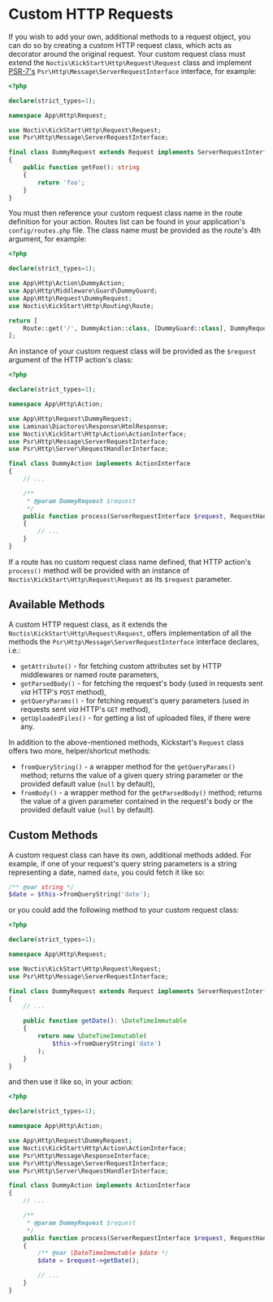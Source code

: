 # Custom HTTP Requests

If you wish to add your own, additional methods to a request object, you can do so by creating a custom HTTP request
class, which acts as decorator around the original request. Your custom request class must extend the
`Noctis\KickStart\Http\Request\Request` class and implement [PSR-7's](https://www.php-fig.org/psr/psr-7/) 
`Psr\Http\Message\ServerRequestInterface` interface, for example:

```php
<?php

declare(strict_types=1);

namespace App\Http\Request;

use Noctis\KickStart\Http\Request\Request;
use Psr\Http\Message\ServerRequestInterface;

final class DummyRequest extends Request implements ServerRequestInterface
{
    public function getFoo(): string
    {
        return 'foo';
    }
}
```

You must then reference your custom request class name in the route definition for your action. Routes list can be 
found in your application's `config/routes.php` file. The class name must be provided as the route's 4th argument, 
for example:

```php
<?php

declare(strict_types=1);

use App\Http\Action\DummyAction;
use App\Http\Middleware\Guard\DummyGuard;
use App\Http\Request\DummyRequest;
use Noctis\KickStart\Http\Routing\Route;

return [
    Route::get('/', DummyAction::class, [DummyGuard::class], DummyRequest::class),
];
```

An instance of your custom request class will be provided as the `$request` argument of the HTTP action's class:

```php
<?php

declare(strict_types=1);

namespace App\Http\Action;

use App\Http\Request\DummyRequest;
use Laminas\Diactoros\Response\HtmlResponse;
use Noctis\KickStart\Http\Action\ActionInterface;
use Psr\Http\Message\ServerRequestInterface;
use Psr\Http\Server\RequestHandlerInterface;

final class DummyAction implements ActionInterface
{
    // ...

    /**
     * @param DummyRequest $request
     */
    public function process(ServerRequestInterface $request, RequestHandlerInterface $handler): HtmlResponse
    {
        // ...
    }
}
```

If a route has no custom request class name defined, that HTTP action's `process()` method will be provided with an 
instance of `Noctis\KickStart\Http\Request\Request` as its `$request` parameter.

## Available Methods

A custom HTTP request class, as it extends the `Noctis\KickStart\Http\Request\Request`, offers implementation of all the 
methods the `Psr\Http\Message\ServerRequestInterface` interface declares, i.e.:

* `getAttribute()` - for fetching custom attributes set by HTTP middlewares or named route parameters,
* `getParsedBody()` - for fetching the request's body (used in requests sent _via_ HTTP's `POST` method),
* `getQueryParams()` - for fetching request's query parameters (used in requests sent _via_ HTTP's `GET` method),
* `getUploadedFiles()` - for getting a list of uploaded files, if there were any.

In addition to the above-mentioned methods, Kickstart's `Request` class offers two more, helper/shortcut methods:

* `fromQueryString()` - a wrapper method for the `getQueryParams()` method; returns the value of a given query string 
  parameter or the provided default value (`null` by default),
* `fromBody()` - a wrapper method for the `getParsedBody()` method; returns the value of a given parameter contained in
  the request's body or the provided default value (`null` by default).

## Custom Methods

A custom request class can have its own, additional methods added. For example, if one of your request's query string 
parameters is a string representing a date, named `date`, you could fetch it like so:

```php
/** @var string */
$date = $this->fromQueryString('date');
```

or you could add the following method to your custom request class:

```php
<?php

declare(strict_types=1);

namespace App\Http\Request;

use Noctis\KickStart\Http\Request\Request;
use Psr\Http\Message\ServerRequestInterface;

final class DummyRequest extends Request implements ServerRequestInterface
{
    // ...

    public function getDate(): \DateTimeImmutable
    {
        return new \DateTimeImmutable(
            $this->fromQueryString('date')
        );
    }
}
```

and then use it like so, in your action:

```php
<?php

declare(strict_types=1);

namespace App\Http\Action;

use App\Http\Request\DummyRequest;
use Noctis\KickStart\Http\Action\ActionInterface;
use Psr\Http\Message\ResponseInterface;
use Psr\Http\Message\ServerRequestInterface;
use Psr\Http\Server\RequestHandlerInterface;

final class DummyAction implements ActionInterface
{
    // ...

    /**
     * @param DummyRequest $request
     */
    public function process(ServerRequestInterface $request, RequestHandlerInterface $handler): ResponseInterface
    {
        /** @var \DateTimeImmutable $date */
        $date = $request->getDate();

        // ...
    }
}
```
